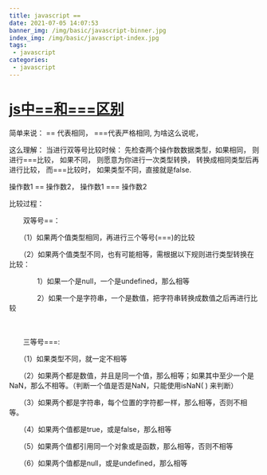 ```yaml
---
title: javascript ==
date: 2021-07-05 14:07:53
banner_img: /img/basic/javascript-binner.jpg
index_img: /img/basic/javascript-index.jpg
tags: 
 - javascript
categories:
 - javascript
---
```


# [js中==和===区别](https://www.cnblogs.com/nelson-hu/p/7922731.html)

简单来说： == 代表相同， ===代表严格相同, 为啥这么说呢， 

这么理解： 当进行双等号比较时候： 先检查两个操作数数据类型，如果相同， 则进行===比较， 如果不同， 则愿意为你进行一次类型转换， 转换成相同类型后再进行比较， 而===比较时， 如果类型不同，直接就是false.

 

操作数1 == 操作数2， 操作数1 === 操作数2

比较过程：

　　双等号==： 

　　（1）如果两个值类型相同，再进行三个等号(===)的比较

　　（2）如果两个值类型不同，也有可能相等，需根据以下规则进行类型转换在比较：

　　　　1）如果一个是null，一个是undefined，那么相等

　　　　2）如果一个是字符串，一个是数值，把字符串转换成数值之后再进行比较

　　

　　三等号===:

　　（1）如果类型不同，就一定不相等

　　（2）如果两个都是数值，并且是同一个值，那么相等；如果其中至少一个是NaN，那么不相等。（判断一个值是否是NaN，只能使用isNaN( ) 来判断）

　　（3）如果两个都是字符串，每个位置的字符都一样，那么相等，否则不相等。

　　（4）如果两个值都是true，或是false，那么相等

　　（5）如果两个值都引用同一个对象或是函数，那么相等，否则不相等

　　（6）如果两个值都是null，或是undefined，那么相等
